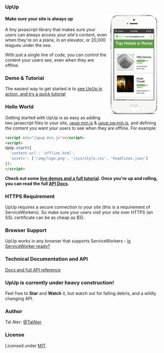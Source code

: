 ### UpUp
<a href="https://www.talater.com/upup"><img align="right" src="demo/img/upup-readme.gif" alt="Offline-First with UpUp"></a>

#### Make sure your site is always up

A tiny javascript library that makes sure your users can always access your site's content, even when they're on a plane, in an elevator, or 20,000 leagues under the sea.

With just a single line of code, you can control the content your users see, even when they are offline.

### Demo & Tutorial
The easiest way to get started is to [see UpUp in action, and try a quick tutorial](https://www.talater.com/upup)

### Hello World
Getting started with UpUp is as easy as adding two javascript files to your site, [upup.min.js](https://raw.githubusercontent.com/TalAter/UpUp/master/dist/upup.min.js) & [upup.sw.min.js](https://raw.githubusercontent.com/TalAter/UpUp/master/dist/upup.sw.min.js), and defining the content you want your users to see when they are offline.
For example:
````html
<script src="/upup.min.js"></script>
<script>
UpUp.start({
  'content-url': 'offline.html',
  'assets': ['/img/logo.png', '/css/style.css', 'headlines.json']
});
</script>
````
**Check out some [live demos and a full tutorial](https://www.talater.com/upup). Once you're up and rolling, you can read the full [API Docs](https://github.com/TalAter/UpUp/blob/master/docs/README.md).**

### HTTPS Requirement
UpUp requires a secure connection to your site (this is a requirement of ServiceWorkers). So make sure your users visit your site over HTTPS (an SSL certificate can be as cheap as $5).

### Browser Support
UpUp works in any browser that supports ServiceWorkers - [Is ServiceWorker ready?](https://jakearchibald.github.io/isserviceworkerready/)

### Technical Documentation and API
[Docs and full API reference](https://github.com/TalAter/UpUp/blob/master/docs/README.md)

### UpUp is currently under heavy construction!
Feel free to **Star** and **Watch** it, but watch out for falling debris, and a wildly changing API.

### Author
Tal Ater: [@TalAter](https://twitter.com/TalAter)

### License
Licensed under [MIT](https://github.com/TalAter/annyang/blob/master/LICENSE).
